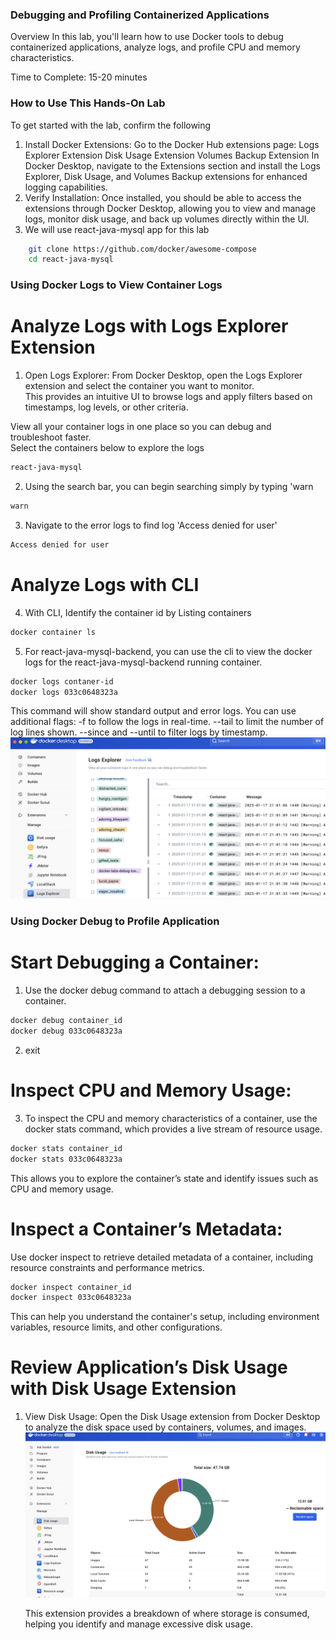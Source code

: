 ### Debugging and Profiling Containerized Applications
Overview
In this lab, you'll learn how to use Docker tools to debug containerized applications, analyze logs, and profile CPU and memory characteristics.

Time to Complete: 15-20 minutes

### How to Use This Hands-On Lab
To get started with the lab, confirm the following
1. Install Docker Extensions:
    Go to the Docker Hub extensions page:
        Logs Explorer Extension
        Disk Usage Extension
        Volumes Backup Extension
    In Docker Desktop, navigate to the Extensions section and install the Logs Explorer, Disk Usage, and Volumes Backup extensions for enhanced logging capabilities.
2. Verify Installation:
    Once installed, you should be able to access the extensions through Docker Desktop, allowing you to view and manage logs, monitor disk usage, and back up volumes directly within the UI.
3. We will use react-java-mysql app for this lab
```sh
    git clone https://github.com/docker/awesome-compose
    cd react-java-mysql
```

### Using Docker Logs to View Container Logs
# Analyze Logs with Logs Explorer Extension
1. Open Logs Explorer:
From Docker Desktop, open the Logs Explorer extension and select the container you want to monitor.</br>
This provides an intuitive UI to browse logs and apply filters based on timestamps, log levels, or other criteria.</br>

View all your container logs in one place so you can debug and troubleshoot faster.</br>
Select the containers below to explore the logs</br>
```sh
react-java-mysql
```

2. Using the search bar, you can begin searching simply by typing 'warn
```sh
warn
```

3. Navigate to the error logs to find log 'Access denied for user'
```sh
Access denied for user
```

# Analyze Logs with CLI

4. With CLI, Identify the container id by Listing containers
```sh
docker container ls
```

5. For react-java-mysql-backend, you can use the cli to view the docker logs for the react-java-mysql-backend running container.
```sh
docker logs contaner-id
docker logs 033c0648323a
```
This command will show standard output and error logs. You can use additional flags:
         -f to follow the logs in real-time.
         --tail to limit the number of log lines shown.
         --since and --until to filter logs by timestamp.
![Logs Explorer](./labs/images/logsExplorer.png)

### Using Docker Debug to Profile Application
# Start Debugging a Container:
1. Use the docker debug command to attach a debugging session to a container.
```sh
docker debug container_id
docker debug 033c0648323a
```
2. exit

# Inspect CPU and Memory Usage:
3. To inspect the CPU and memory characteristics of a container, use the docker stats command, which provides a live stream of resource usage.
```sh
docker stats container_id
docker stats 033c0648323a
```
This allows you to explore the container’s state and identify issues such as CPU and memory usage.

# Inspect a Container’s Metadata:
Use docker inspect to retrieve detailed metadata of a container, including resource constraints and performance metrics.
```sh
docker inspect container_id
docker inspect 033c0648323a
```
This can help you understand the container's setup, including environment variables, resource limits, and other configurations.

# Review Application’s Disk Usage with Disk Usage Extension
1. View Disk Usage:
    Open the Disk Usage extension from Docker Desktop to analyze the disk space used by containers, volumes, and images.
    ![Disk Usage](./labs/images/diskUsage.png)

    This extension provides a breakdown of where storage is consumed, helping you identify and manage excessive disk usage.